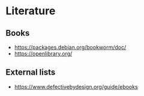 # Literature

## Books

* https://packages.debian.org/bookworm/doc/
* https://openlibrary.org/

## External lists

* https://www.defectivebydesign.org/guide/ebooks
